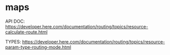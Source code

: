 # maps

API DOC:
https://developer.here.com/documentation/routing/topics/resource-calculate-route.html

TYPES:
https://developer.here.com/documentation/routing/topics/resource-param-type-routing-mode.html

